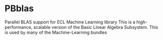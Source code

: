# PBblas

Parallel BLAS support for ECL Machine Learning library
This is a high-performance, scalable version of the Basic Linear Algebra Subsystem.
This is used by many of the Machine-Learning bundles